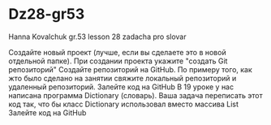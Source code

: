 # Dz28-gr53 
Hanna Kovalchuk gr.53 lesson 28
 zadacha pro slovar
 
 Создайте новый проект (лучше, если вы сделаете это в новой отдельной папке).
 При создании проекта укажите "создать Git репозиторий"
 Создайте репозиторий на GitHub. По примеру того, как жто было сделано на занятии свяжите
 локальный репозиторий и удаленный репозиторий. Залейте код на GitHub
 В 19 уроке у нас написана программа Dictionary (словарь).
 Ваша задача переписать этот код так, что бы класс Dictionary
 использовал вместо массива List Залейте код на GitHub